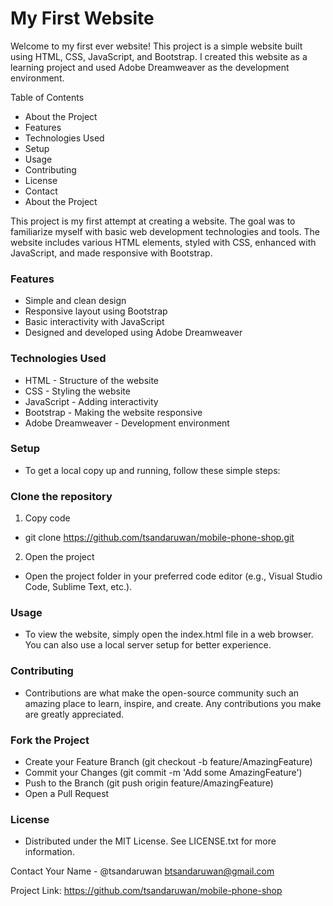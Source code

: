 # My First Website 

Welcome to my first ever website! This project is a simple website built using HTML, CSS, JavaScript, and Bootstrap. I created this website as a learning project and used Adobe Dreamweaver as the development environment.

Table of Contents
- About the Project
- Features
- Technologies Used
- Setup
- Usage
- Contributing
- License
- Contact
- About the Project
  
This project is my first attempt at creating a website. The goal was to familiarize myself with basic web development technologies and tools. The website includes various HTML elements, styled with CSS, enhanced with JavaScript, and made responsive with Bootstrap.

<h3>Features</h3>

- Simple and clean design
- Responsive layout using Bootstrap
- Basic interactivity with JavaScript
- Designed and developed using Adobe Dreamweaver

<h3>Technologies Used</h3>

- HTML - Structure of the website
- CSS - Styling the website
- JavaScript - Adding interactivity
- Bootstrap - Making the website responsive
- Adobe Dreamweaver - Development environment

<h3>Setup</h3>

- To get a local copy up and running, follow these simple steps:

<h3>Clone the repository</h3>

1. Copy code
   
- git clone https://github.com/tsandaruwan/mobile-phone-shop.git

2. Open the project
   
- Open the project folder in your preferred code editor (e.g., Visual Studio Code, Sublime Text, etc.).

<h3>Usage</h3>

- To view the website, simply open the index.html file in a web browser. You can also use a local server setup for better experience.

<h3>Contributing</h3>

- Contributions are what make the open-source community such an amazing place to learn, inspire, and create. Any contributions you make are greatly appreciated.

<h3>Fork the Project</h3>

- Create your Feature Branch (git checkout -b feature/AmazingFeature)
- Commit your Changes (git commit -m 'Add some AmazingFeature')
- Push to the Branch (git push origin feature/AmazingFeature)
- Open a Pull Request

<h3>License</h3>

- Distributed under the MIT License. See LICENSE.txt for more information.

Contact
Your Name - @tsandaruwan btsandaruwan@gmail.com

Project Link: https://github.com/tsandaruwan/mobile-phone-shop
